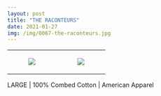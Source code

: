 ```yaml
---
layout: post
title: "THE RACONTEURS"
date: 2021-01-27
img: /img/0067-the-raconteurs.jpg
---
```




<table style="width:100%;"><tr><td style="vertical-align:top;">
      <figure class="tmblr-full" data-orig-height="2048" data-orig-width="1365" data-orig-src="https://concertshirts.netlify.app/shirts/0067/0067-01.jpg"><img src="https://64.media.tumblr.com/04a0952f616c0c0bf370c097648d714e/1fcc679a90a5e3f6-de/s540x810/4b6eb032caaf9112ed79a848f493c22259169220.jpg" data-orig-height="2048" data-orig-width="1365" data-orig-src="https://concertshirts.netlify.app/shirts/0067/0067-01.jpg"/></figure></td>
    <td style="vertical-align:top;">
      <figure class="tmblr-full" data-orig-height="2048" data-orig-width="1365" data-orig-src="https://concertshirts.netlify.app/shirts/0067/0067-02.jpg"><img src="https://64.media.tumblr.com/d7d46b7a1268bcfc0b7cf4b9cf3af9d2/1fcc679a90a5e3f6-92/s540x810/40fd4298483421b79f6089c69a93fad16e47cd0a.jpg" data-orig-height="2048" data-orig-width="1365" data-orig-src="https://concertshirts.netlify.app/shirts/0067/0067-02.jpg"/></figure></td>
  </tr></table><p>
  LARGE | 100% Combed Cotton | American Apparel
</p>
